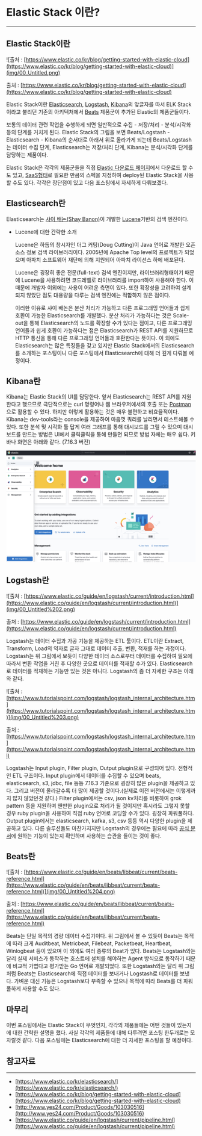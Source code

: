 # Elastic Stack 이란?

---

## Elastic Stack이란

![출처 : [https://www.elastic.co/kr/blog/getting-started-with-elastic-cloud](https://www.elastic.co/kr/blog/getting-started-with-elastic-cloud)](img/00_Untitled.png)

출처 : [https://www.elastic.co/kr/blog/getting-started-with-elastic-cloud](https://www.elastic.co/kr/blog/getting-started-with-elastic-cloud)

  Elastic Stack이란 [Elasticsearch](https://www.elastic.co/kr/elasticsearch/), [Logstash](https://www.elastic.co/kr/logstash/), [Kibana](https://www.elastic.co/kr/kibana/)의 앞글자를 따서 ELK Stack이라고 불리던 기존의 아키텍처에서 [Beats](https://www.elastic.co/kr/beats/) 제품군이 추가된 Elastic의 제품군들이다. 

  보통의 데이터 관련 작업을 수행하게 되면 일반적으로 수집 - 저장/처리 - 분석/시각화 등의 단계를 거치게 된다. Elastic Stack의 그림을 보면 Beats/Logstash - Elasticsearch - Kibana의 순서대로 아래서 위로 올라가게 되는데 Beats/Logstash는 데이터 수집 단계, Elasticsearch는 저장/처리 단계, Kibana는 분석/시각화 단계를 담당하는 제품이다.

  Elastic Stack은 각각의 제품군들을 직접 [Elastic 다운로드 페이지](https://www.elastic.co/kr/downloads/past-releases#elasticsearch)에서 다운로드 할 수도 있고, [SaaS형태](https://cloud.elastic.co/)로 필요한 만큼의 스펙을 지정하여 deploy된 Elastic Stack을 사용할 수도 있다. 각각은 장단점이 있고 다음 포스팅에서 자세하게 다뤄보겠다.

## Elasticsearch란

  Elasticsearch는 [샤이 배논(Shay Banon)](https://www.linkedin.com/in/kimchy/)이 개발한 [Lucene](https://lucene.apache.org/)기반의 검색 엔진이다. 

- Lucene에 대한 간략한 소개

  Lucene은 하둡의 창시자인 더그 커팅(Doug Cutting)이 Java 언어로 개발한 오픈 소스 정보 검색 라이브러리이다. 2005년에 Apache Top level의 프로젝트가 되었으며 아파치 소프트웨어 재단에 의해 지원되어 아파치 라이선스 하에 배포된다.

  Lucene은 굉장히 좋은 전문(full-text) 검색 엔진이지만, 라이브러리형태이기 때문에 Lucene을 사용하려면 코드레벨로 라이브러리를 import하여 사용해야 한다. 이 때문에 개발자 이외에는 사용이 어려운 측면이 있다. 또한 확장성을 고려하여 설계되지 않았단 점도 대용량을 다루는 검색 엔진에는 적합하지 않은 점이다.

  이러한 이유로 샤이 배논은 분산 처리가 가능하고 다른 프로그래밍 언어들과 쉽게 호환이 가능한 Elasticsearch를 개발했다. 분산 처리가 가능하다는 것은 Scale-out을 통해 Elasticsearch의 노드를 확장할 수가 있다는 점이고, 다른 프로그래밍 언어들과 쉽게 호환이 가능하다는 점은 Elasticsearch가 REST API를 지원하므로 HTTP 통신을 통해 다른 프로그래밍 언어들과 호환한다는 뜻이다. 이 외에도 Elasticsearch는 많은 특징들을 갖고 있지만 Elastic Stack에서의 Elasticsearch를 소개하는 포스팅이니 다른 포스팅에서 Elasticsearch에 대해 더 깊게 다뤄볼 예정이다.

## Kibana란

  Kibana는 Elastic Stack의 UI를 담당한다. 앞서 Elasticsearch는 REST API를 지원한다고 했으므로 극단적으로는 curl 명령어나 웹 브라우저에서의 호출 또는 [Postman](https://www.postman.com/)으로 활용할 수 있다. 하지만 이렇게 활용하는 것은 매우 불편하고 비효율적이다. Kibana는 dev-tools라는 console을 제공하여 마음껏 쿼리를 날리면서 테스트해볼 수 있다. 또한 분석 및 시각화 툴 답게 여러 그래프를 통해 대시보드를 그릴 수 있으며 대시보드를 만드는 방법은 UI에서 클릭클릭을 통해 만들면 되므로 방법 자체는 매우 쉽다. 키바나 화면은 아래와 같다. (7.16.3 버전)

![Untitled](img/00_Untitled%201.png)

## Logstash란

![출처 : [https://www.elastic.co/guide/en/logstash/current/introduction.html](https://www.elastic.co/guide/en/logstash/current/introduction.html)](img/00_Untitled%202.png)

출처 : [https://www.elastic.co/guide/en/logstash/current/introduction.html](https://www.elastic.co/guide/en/logstash/current/introduction.html)

  Logstash는 데이터 수집과 가공 기능을 제공하는 ETL 툴이다. ETL이란 Extract, Transform, Load의 약자로 글자 그대로 데이터 추출, 변환, 적재를 하는 과정이다. Logstash는 위 그림에서 보듯이 다양한 데이터 소스로부터 데이터를 수집하여 필요에 따라서 변환 작업을 거친 후 다양한 곳으로 데이터를 적재할 수가 있다.  Elasticsearch로 데이터를 적재하는 기능만 있는 것은 아니다. Logstash의 좀 더 자세한 구조는 아래와 같다.

![출처 : [https://www.tutorialspoint.com/logstash/logstash_internal_architecture.htm](https://www.tutorialspoint.com/logstash/logstash_internal_architecture.htm)](img/00_Untitled%203.png)

출처 : [https://www.tutorialspoint.com/logstash/logstash_internal_architecture.htm](https://www.tutorialspoint.com/logstash/logstash_internal_architecture.html)

  Logstash는 Input plugin, Filter plugin, Output plugin으로 구성되어 있다. 전형적인 ETL 구조이다. Input plugin에서 데이터를 수집할 수 있으며 beats, elasticsearch, s3, jdbc, file 등등 7.16.3 기준으로 굉장히 많은 plugin을 제공하고 있다. 그리고 버전이 올라갈수록 더 많이 제공할 것이다.(실제로 이전 버전에서는 이렇게까지 많지 않았던것 같다.) Filter plugin에서는 csv, json kv처리를 비롯하여 grok pattern 등을 지원하며 왠만한 plugin으로 처리가 될 것이지만 혹시라도 그렇지 못할 경우 ruby plugin을 사용하여 직접 ruby 언어로 코딩할 수가 있다. 굉장히 파워풀하다. Output plugin에서는 elasticsearch, kafka, s3, csv 등등 역시 다양한 plugin을 제공하고 있다. 다른 솔루션들도 마찬가지지만 Logstash의 경우에는 필요에 따라 [공식 문서]([https://www.elastic.co/guide/en/logstash/current/input-plugins.html](https://www.elastic.co/guide/en/logstash/current/input-plugins.html))에 원하는 기능이 있는지 확인하며 사용하는 습관을 들이는 것이 좋다.

## Beats란

![출처 : [https://www.elastic.co/guide/en/beats/libbeat/current/beats-reference.html](https://www.elastic.co/guide/en/beats/libbeat/current/beats-reference.html)](img/00_Untitled%204.png)

출처 : [https://www.elastic.co/guide/en/beats/libbeat/current/beats-reference.html](https://www.elastic.co/guide/en/beats/libbeat/current/beats-reference.html)

  Beats는 단일 목적의 경량 데이터 수집기이다. 위 그림에서 볼 수 있듯이 Beats는 목적에 따라 크게 Auditbeat, Metricbeat, Filebeat, Packetbeat, Heartbeat, Winlogbeat 등이 있으며 이 외에도 여러 종류의 Beat가 있다. Beats는 Logstash와는 달리 실제 서비스가 동작하는 호스트에 설치를 해야하는 Agent 방식으로 동작하기 때문에 비교적 가볍다고 평가받는 Go 언어로 개발되었다. 또한 Logstash와는 달리 위 그림처럼 Beats는 Elasticsearch에 직접 데이터를 보내거나 Logstash로 데이터를 보낸다. 가벼운 대신 기능은 Logstash보다 부족할 수 있으나 목적에 따라 Beats를 더 파워풀하게 사용할 수도 있다.

## 마무리

  이번 포스팅에서는 Elastic Stack이 무엇인지, 각각의 제품들에는 어떤 것들이 있는지에 대한 간략한 설명을 했다. 사실 각각의 제품들에 대해 다루려면 포스팅 한두개로는 모자랄것 같다. 다음 포스팅에는 Elasticsearch에 대한 더 자세한 포스팅을 할 예정이다.

## 참고자료

---

- [https://www.elastic.co/kr/elasticsearch/](https://www.elastic.co/kr/elasticsearch/)
- [https://www.elastic.co/kr/blog/getting-started-with-elastic-cloud](https://www.elastic.co/kr/blog/getting-started-with-elastic-cloud)
- [http://www.yes24.com/Product/Goods/103030516](http://www.yes24.com/Product/Goods/103030516)
- [https://www.elastic.co/guide/en/logstash/current/pipeline.html](https://www.elastic.co/guide/en/logstash/current/pipeline.html)
